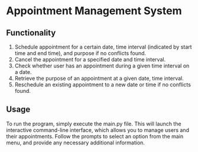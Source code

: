 # Appointment Management System

## Functionality
1. Schedule appointment for a certain date, time interval (indicated by start time and end time), and purpose if no conflicts found.
2. Cancel the appointment for a specified date and time interval.
3. Check whether user has an appointment during a given time interval on a date.
4. Retrieve the purpose of an appointment at a given date, time interval.
5. Reschedule an existing appointment to a new date or time if no conflicts found.

## Usage
To run the program, simply execute the main.py file. This will launch the interactive command-line interface, which allows you to manage users and their appointments. Follow the prompts to select an option from the main menu, and provide any necessary additional information.
